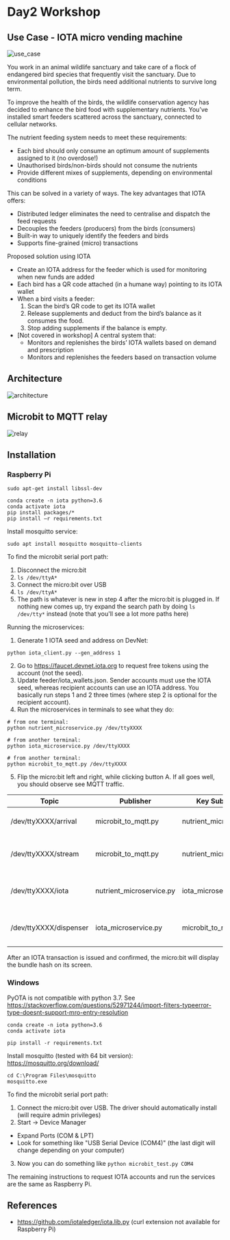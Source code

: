 # Day2 Workshop

## Use Case - IOTA micro vending machine

![use_case](assets/use_case.png)

You work in an animal wildlife sanctuary and take care of a flock of endangered bird species that frequently visit the sanctuary. Due to environmental pollution, the birds need additional nutrients to survive long term.

To improve the health of the birds, the wildlife conservation agency has decided to enhance the bird food with supplementary nutrients. You’ve installed smart feeders scattered across the sanctuary, connected to cellular networks.

The nutrient feeding system needs to meet these requirements:
- Each bird should only consume an optimum amount of supplements assigned to it (no overdose!)
- Unauthorised birds/non-birds should not consume the nutrients
- Provide different mixes of supplements, depending on environmental conditions

This can be solved in a variety of ways. The key advantages that IOTA offers:
- Distributed ledger eliminates the need to centralise and dispatch the feed requests
- Decouples the feeders (producers) from the birds (consumers)
- Built-in way to uniquely identify the feeders and birds
- Supports fine-grained (micro) transactions

Proposed solution using IOTA
- Create an IOTA address for the feeder which is used for monitoring when new funds are added
- Each bird has a QR code attached (in a humane way) pointing to its IOTA wallet
- When a bird visits a feeder:
  1. Scan the bird’s QR code to get its IOTA wallet
  2. Release supplements and deduct from the bird’s balance as it consumes the food. 
  3. Stop adding supplements if the balance is empty.
- [Not covered in workshop] A central system that:
  - Monitors and replenishes the birds’ IOTA wallets based on demand and prescription
  -  Monitors and replenishes the feeders based on transaction volume

## Architecture
![architecture](assets/architecture.png)

## Microbit to MQTT relay
![relay](assets/microbit_to_mqtt.png)

## Installation
### Raspberry Pi
```
sudo apt-get install libssl-dev

conda create -n iota python=3.6
conda activate iota
pip install packages/*
pip install –r requirements.txt

```

Install mosquitto service:
```
sudo apt install mosquitto mosquitto-clients
```

To find the microbit serial port path:
1. Disconnect the micro:bit
2. `ls /dev/ttyA*`
3. Connect the micro:bit over USB
4. `ls /dev/ttyA*`
5. The path is whatever is new in step 4 after the micro:bit is plugged in. If nothing new comes up, try expand the search path by doing `ls /dev/tty*` instead (note that you'll see a lot more paths here)

Running the microservices:
1. Generate 1 IOTA seed and address on DevNet:
```
python iota_client.py --gen_address 1
```
2. Go to https://faucet.devnet.iota.org to request free tokens using the account (not the seed). 
3. Update feeder/iota_wallets.json. Sender accounts must use the IOTA seed, whereas recipient accounts can use an IOTA address. You basically run steps 1 and 2 three times (where step 2 is optional for the recipient account).
4. Run the microservices in terminals to see what they do:
```
# from one terminal:
python nutrient_microservice.py /dev/ttyXXXX

# from another terminal:
python iota_microservice.py /dev/ttyXXXX

# from another terminal:
python microbit_to_mqtt.py /dev/ttyXXXX
```
5. Flip the micro:bit left and right, while clicking button A.  If all goes well, you should observe see MQTT traffic. 

| Topic | Publisher | Key Subscriber | Payload |
| -- | -- | -- | -- |
|/dev/ttyXXXX/arrival|microbit_to_mqtt.py|nutrient_microservice.py|arrival trigger with bird identifier|
|/dev/ttyXXXX/stream|microbit_to_mqtt.py|nutrient_microservice.py|sensor stream for id/fingerprinting of bird|
|/dev/ttyXXXX/iota|nutrient_microservice.py|iota_microservice.py|nutrient amounts to request payment for|
|/dev/ttyXXXX/dispenser|iota_microservice.py|microbit_to_mqtt.py|IOTA bundle hash of completed transaction|

After an IOTA transaction is issued and confirmed, the micro:bit will display the bundle hash on its screen.

### Windows
PyOTA is not compatible with python 3.7. See https://stackoverflow.com/questions/52971244/import-filters-typeerror-type-doesnt-support-mro-entry-resolution

```
conda create -n iota python=3.6
conda activate iota

pip install -r requirements.txt
```

Install mosquitto (tested with 64 bit version): https://mosquitto.org/download/
```
cd C:\Program Files\mosquitto
mosquitto.exe
```

To find the microbit serial port path:
1. Connect the micro:bit over USB. The driver should automatically install (will require admin privileges)
2. Start -> Device Manager
  - Expand Ports (COM & LPT)
  - Look for something like "USB Serial Device (COM4)" (the last digit will change depending on your computer)
3. Now you can do something like `python microbit_test.py COM4`

The remaining instructions to request IOTA accounts and run the services are the same as Raspberry Pi.

## References
- https://github.com/iotaledger/iota.lib.py (curl extension not available for Raspberry Pi)

